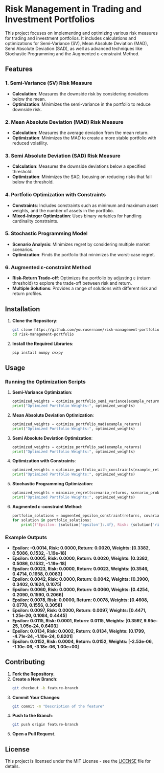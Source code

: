 # Risk Management in Trading and Investment Portfolios

This project focuses on implementing and optimizing various risk measures for trading and investment portfolios. It includes calculations and optimizations for Semi-Variance (SV), Mean Absolute Deviation (MAD), Semi Absolute Deviation (SAD), as well as advanced techniques like Stochastic Programming and the Augmented ε-constraint Method. 

## Features

### 1. Semi-Variance (SV) Risk Measure
- **Calculation**: Measures the downside risk by considering deviations below the mean.
- **Optimization**: Minimizes the semi-variance in the portfolio to reduce downside risk.

### 2. Mean Absolute Deviation (MAD) Risk Measure
- **Calculation**: Measures the average deviation from the mean return.
- **Optimization**: Minimizes the MAD to create a more stable portfolio with reduced volatility.

### 3. Semi Absolute Deviation (SAD) Risk Measure
- **Calculation**: Measures the downside deviations below a specified threshold.
- **Optimization**: Minimizes the SAD, focusing on reducing risks that fall below the threshold.

### 4. Portfolio Optimization with Constraints
- **Constraints**: Includes constraints such as minimum and maximum asset weights, and the number of assets in the portfolio.
- **Mixed-Integer Optimization**: Uses binary variables for handling cardinality constraints.

### 5. Stochastic Programming Model
- **Scenario Analysis**: Minimizes regret by considering multiple market scenarios.
- **Optimization**: Finds the portfolio that minimizes the worst-case regret.

### 6. Augmented ε-constraint Method
- **Risk-Return Trade-off**: Optimizes the portfolio by adjusting ε (return threshold) to explore the trade-off between risk and return.
- **Multiple Solutions**: Provides a range of solutions with different risk and return profiles.

## Installation

1. **Clone the Repository**:
    ```bash
    git clone https://github.com/yourusername/risk-management-portfolio.git
    cd risk-management-portfolio
    ```

2. **Install the Required Libraries**:
    ```bash
    pip install numpy cvxpy
    ```

## Usage

### Running the Optimization Scripts

1. **Semi-Variance Optimization**:
    ```python
    optimized_weights = optimize_portfolio_semi_variance(example_returns)
    print("Optimized Portfolio Weights:", optimized_weights)
    ```

2. **Mean Absolute Deviation Optimization**:
    ```python
    optimized_weights = optimize_portfolio_mad(example_returns)
    print("Optimized Portfolio Weights:", optimized_weights)
    ```

3. **Semi Absolute Deviation Optimization**:
    ```python
    optimized_weights = optimize_portfolio_sad(example_returns)
    print("Optimized Portfolio Weights:", optimized_weights)
    ```

4. **Optimization with Constraints**:
    ```python
    optimized_weights = optimize_portfolio_with_constraints(example_returns, min_assets, max_assets, min_weight, max_weight)
    print("Optimized Portfolio Weights:", optimized_weights)
    ```

5. **Stochastic Programming Optimization**:
    ```python
    optimized_weights = minimize_regret(scenario_returns, scenario_probabilities)
    print("Optimized Portfolio Weights:", optimized_weights)
    ```

6. **Augmented ε-constraint Method**:
    ```python
    portfolio_solutions = augmented_epsilon_constraint(returns, covariance_matrix, epsilon_range)
    for solution in portfolio_solutions:
        print(f"Epsilon: {solution['epsilon']:.4f}, Risk: {solution['risk']:.4f}, Return: {solution['return']:.4f}, Weights: {solution['weights']}")
    ```

### Example Outputs

- **Epsilon: -0.0014, Risk: 0.0000, Return: 0.0020, Weights: [0.3382, 0.5086, 0.1532, -1.19e-18]**
- **Epsilon: 0.0005, Risk: 0.0000, Return: 0.0020, Weights: [0.3382, 0.5086, 0.1532, -1.19e-18]**
- **Epsilon: 0.0023, Risk: 0.0000, Return: 0.0023, Weights: [0.3546, 0.4714, 0.1658, 0.0083]**
- **Epsilon: 0.0042, Risk: 0.0000, Return: 0.0042, Weights: [0.3900, 0.3402, 0.1624, 0.1075]**
- **Epsilon: 0.0060, Risk: 0.0000, Return: 0.0060, Weights: [0.4254, 0.2090, 0.1590, 0.2066]**
- **Epsilon: 0.0078, Risk: 0.0000, Return: 0.0078, Weights: [0.4608, 0.0778, 0.1556, 0.3058]**
- **Epsilon: 0.0097, Risk: 0.0000, Return: 0.0097, Weights: [0.4471, 1.25e-20, 0.1084, 0.4445]**
- **Epsilon: 0.0115, Risk: 0.0001, Return: 0.0115, Weights: [0.3597, 9.95e-25, 1.05e-24, 0.6403]**
- **Epsilon: 0.0134, Risk: 0.0002, Return: 0.0134, Weights: [0.1799, -4.71e-24, -1.10e-24, 0.8201]**
- **Epsilon: 0.0152, Risk: 0.0004, Return: 0.0152, Weights: [-2.53e-06, -1.10e-06, -3.18e-06, 1.00e+00]**

## Contributing

1. **Fork the Repository**.
2. **Create a New Branch**:
    ```bash
    git checkout -b feature-branch
    ```
3. **Commit Your Changes**:
    ```bash
    git commit -m "Description of the feature"
    ```
4. **Push to the Branch**:
    ```bash
    git push origin feature-branch
    ```
5. **Open a Pull Request**.

## License

This project is licensed under the MIT License - see the [LICENSE](LICENSE) file for details.
